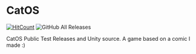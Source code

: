 # CatOS

[![HitCount](http://hits.dwyl.com/Poco-LLC/CatOS.svg)](http://hits.dwyl.com/Poco-LLC/CatOS)
![GitHub All Releases](https://img.shields.io/github/downloads/Poco-LLC/CatOS/total)

CatOS Public Test Releases and Unity source.
A game based on a comic I made :)
